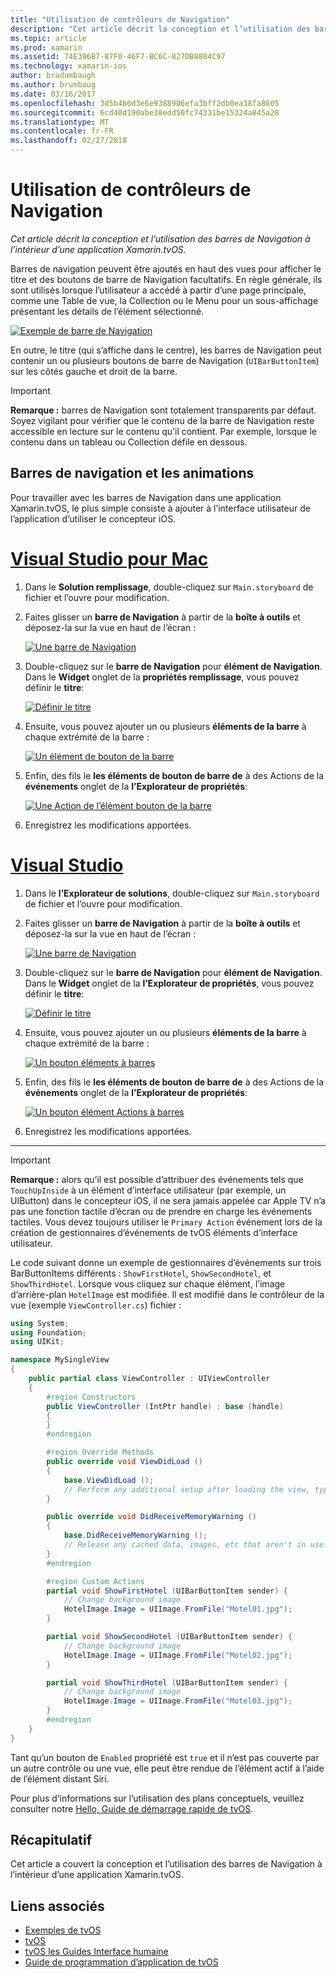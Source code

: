 ```yaml
---
title: "Utilisation de contrôleurs de Navigation"
description: "Cet article décrit la conception et l’utilisation des barres de Navigation à l’intérieur d’une application Xamarin.tvOS."
ms.topic: article
ms.prod: xamarin
ms.assetid: 74E396B7-87F0-46F7-BC6C-827DB8884C97
ms.technology: xamarin-ios
author: bradumbaugh
ms.author: brumbaug
ms.date: 03/16/2017
ms.openlocfilehash: 3d5b4b0d3e6e9388906efa3bff2db0ea38fa8605
ms.sourcegitcommit: 6cd40d190abe38edd50fc74331be15324a845a28
ms.translationtype: MT
ms.contentlocale: fr-FR
ms.lasthandoff: 02/27/2018
---
```

# <a name="working-with-navigation-controllers"></a>Utilisation de contrôleurs de Navigation

_Cet article décrit la conception et l’utilisation des barres de Navigation à l’intérieur d’une application Xamarin.tvOS._

Barres de navigation peuvent être ajoutés en haut des vues pour afficher le titre et des boutons de barre de Navigation facultatifs. En règle générale, ils sont utilisés lorsque l’utilisateur a accédé à partir d’une page principale, comme une Table de vue, la Collection ou le Menu pour un sous-affichage présentant les détails de l’élément sélectionné.

[ ![](navigation-bars-images/navbar01.png "Exemple de barre de Navigation")](navigation-bars-images/navbar01.png)

En outre, le titre (qui s’affiche dans le centre), les barres de Navigation peut contenir un ou plusieurs boutons de barre de Navigation (`UIBarButtonItem`) sur les côtés gauche et droit de la barre.

> [!IMPORTANT]
> **Remarque :** barres de Navigation sont totalement transparents par défaut. Soyez vigilant pour vérifier que le contenu de la barre de Navigation reste accessible en lecture sur le contenu qu’il contient. Par exemple, lorsque le contenu dans un tableau ou Collection défile en dessous.




<a name="Navigation-Bars-and-Storyboards" />

## <a name="navigation-bars-and-storyboards"></a>Barres de navigation et les animations

Pour travailler avec les barres de Navigation dans une application Xamarin.tvOS, le plus simple consiste à ajouter à l’interface utilisateur de l’application d’utiliser le concepteur iOS.

# <a name="visual-studio-for-mactabvsmac"></a>[Visual Studio pour Mac](#tab/vsmac)


1. Dans le **Solution remplissage**, double-cliquez sur `Main.storyboard` de fichier et l’ouvre pour modification.
1. Faites glisser un **barre de Navigation** à partir de la **boîte à outils** et déposez-la sur la vue en haut de l’écran : 

    [ ![](navigation-bars-images/navbar02.png "Une barre de Navigation")](navigation-bars-images/navbar02.png)
1. Double-cliquez sur le **barre de Navigation** pour **élément de Navigation**. Dans le **Widget** onglet de la **propriétés remplissage**, vous pouvez définir le **titre**: 

    [ ![](navigation-bars-images/navbar03.png "Définir le titre")](navigation-bars-images/navbar03.png)
1. Ensuite, vous pouvez ajouter un ou plusieurs **éléments de la barre** à chaque extrémité de la barre : 

    [ ![](navigation-bars-images/navbar04.png "Un élément de bouton de la barre")](navigation-bars-images/navbar04.png)
1. Enfin, des fils le **les éléments de bouton de barre de** à des Actions de la **événements** onglet de la **l’Explorateur de propriétés**: 

    [ ![](navigation-bars-images/navbar05.png "Une Action de l’élément bouton de la barre")](navigation-bars-images/navbar05.png)
1. Enregistrez les modifications apportées.


# <a name="visual-studiotabvswin"></a>[Visual Studio](#tab/vswin)


1. Dans le **l’Explorateur de solutions**, double-cliquez sur `Main.storyboard` de fichier et l’ouvre pour modification.
1. Faites glisser un **barre de Navigation** à partir de la **boîte à outils** et déposez-la sur la vue en haut de l’écran : 

    [ ![](navigation-bars-images/navbar02-vs.png "Une barre de Navigation")](navigation-bars-images/navbar02-vs.png)
1. Double-cliquez sur le **barre de Navigation** pour **élément de Navigation**. Dans le **Widget** onglet de la **l’Explorateur de propriétés**, vous pouvez définir le **titre**: 

    [ ![](navigation-bars-images/navbar03-vs.png "Définir le titre")](navigation-bars-images/navbar03-vs.png)
1. Ensuite, vous pouvez ajouter un ou plusieurs **éléments de la barre** à chaque extrémité de la barre : 

    [ ![](navigation-bars-images/navbar04-vs.png "Un bouton éléments à barres")](navigation-bars-images/navbar04-vs.png)
1. Enfin, des fils le **les éléments de bouton de barre de** à des Actions de la **événements** onglet de la **l’Explorateur de propriétés**: 

    [ ![](navigation-bars-images/navbar05-vs.png "Un bouton élément Actions à barres")](navigation-bars-images/navbar05-vs.png)
1. Enregistrez les modifications apportées.


-----

> [!IMPORTANT]
> **Remarque :** alors qu’il est possible d’attribuer des événements tels que `TouchUpInside` à un élément d’interface utilisateur (par exemple, un UIButton) dans le concepteur iOS, il ne sera jamais appelée car Apple TV n’a pas une fonction tactile d’écran ou de prendre en charge les événements tactiles. Vous devez toujours utiliser le `Primary Action` événement lors de la création de gestionnaires d’événements de tvOS éléments d’interface utilisateur.




Le code suivant donne un exemple de gestionnaires d’événements sur trois BarButtonItems différents : `ShowFirstHotel`, `ShowSecondHotel`, et `ShowThirdHotel`. Lorsque vous cliquez sur chaque élément, l’image d’arrière-plan `HotelImage` est modifiée. Il est modifié dans le contrôleur de la vue (exemple `ViewController.cs`) fichier :

```csharp
using System;
using Foundation;
using UIKit;

namespace MySingleView
{
    public partial class ViewController : UIViewController
    {
        #region Constructors
        public ViewController (IntPtr handle) : base (handle)
        {
        }
        #endregion

        #region Override Methods
        public override void ViewDidLoad ()
        {
            base.ViewDidLoad ();
            // Perform any additional setup after loading the view, typically from a nib.
        }

        public override void DidReceiveMemoryWarning ()
        {
            base.DidReceiveMemoryWarning ();
            // Release any cached data, images, etc that aren't in use.
        }
        #endregion

        #region Custom Actions
        partial void ShowFirstHotel (UIBarButtonItem sender) {
            // Change background image
            HotelImage.Image = UIImage.FromFile("Motel01.jpg");
        }

        partial void ShowSecondHotel (UIBarButtonItem sender) {
            // Change background image
            HotelImage.Image = UIImage.FromFile("Motel02.jpg");
        }

        partial void ShowThirdHotel (UIBarButtonItem sender) {
            // Change background image
            HotelImage.Image = UIImage.FromFile("Motel03.jpg");
        }
        #endregion
    }
}
```

Tant qu’un bouton de `Enabled` propriété est `true` et il n’est pas couverte par un autre contrôle ou une vue, elle peut être rendue de l’élément actif à l’aide de l’élément distant Siri.

Pour plus d’informations sur l’utilisation des plans conceptuels, veuillez consulter notre [Hello, Guide de démarrage rapide de tvOS](~/ios/tvos/get-started/hello-tvos.md). 

<a name="Summary" />

## <a name="summary"></a>Récapitulatif

Cet article a couvert la conception et l’utilisation des barres de Navigation à l’intérieur d’une application Xamarin.tvOS.



## <a name="related-links"></a>Liens associés

- [Exemples de tvOS](https://developer.xamarin.com/samples/tvos/all/)
- [tvOS](https://developer.apple.com/tvos/)
- [tvOS les Guides Interface humaine](https://developer.apple.com/tvos/human-interface-guidelines/)
- [Guide de programmation d’application de tvOS](https://developer.apple.com/library/prerelease/tvos/documentation/General/Conceptual/AppleTV_PG/)
